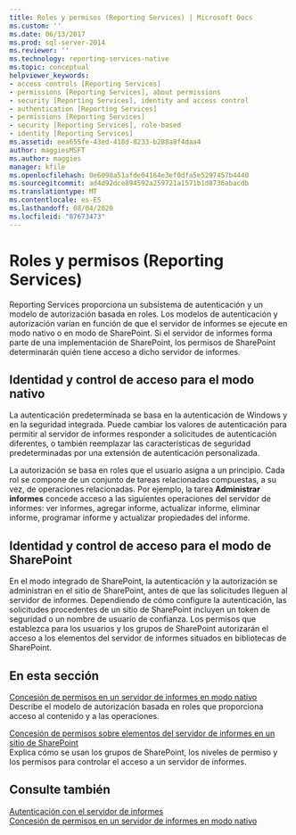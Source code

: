 ```yaml
---
title: Roles y permisos (Reporting Services) | Microsoft Docs
ms.custom: ''
ms.date: 06/13/2017
ms.prod: sql-server-2014
ms.reviewer: ''
ms.technology: reporting-services-native
ms.topic: conceptual
helpviewer_keywords:
- access controls [Reporting Services]
- permissions [Reporting Services], about permissions
- security [Reporting Services], identity and access control
- authentication [Reporting Services]
- permissions [Reporting Services]
- security [Reporting Services], role-based
- identity [Reporting Services]
ms.assetid: eea655fe-43ed-418d-8233-b288a8f4daa4
author: maggiesMSFT
ms.author: maggies
manager: kfile
ms.openlocfilehash: 0e6098a51afde04164e3ef0dfa5e5297457b4440
ms.sourcegitcommit: ad4d92dce894592a259721a1571b1d8736abacdb
ms.translationtype: MT
ms.contentlocale: es-ES
ms.lasthandoff: 08/04/2020
ms.locfileid: "87673473"
---
```

# <a name="roles-and-permissions-reporting-services"></a>Roles y permisos (Reporting Services)
  Reporting Services proporciona un subsistema de autenticación y un modelo de autorización basada en roles. Los modelos de autenticación y autorización varían en función de que el servidor de informes se ejecute en modo nativo o en modo de SharePoint. Si el servidor de informes forma parte de una implementación de SharePoint, los permisos de SharePoint determinarán quién tiene acceso a dicho servidor de informes.  
  
## <a name="identity-and-access-control-for-native-mode"></a>Identidad y control de acceso para el modo nativo  
 La autenticación predeterminada se basa en la autenticación de Windows y en la seguridad integrada. Puede cambiar los valores de autenticación para permitir al servidor de informes responder a solicitudes de autenticación diferentes, o también reemplazar las características de seguridad predeterminadas por una extensión de autenticación personalizada.  
  
 La autorización se basa en roles que el usuario asigna a un principio. Cada rol se compone de un conjunto de tareas relacionadas compuestas, a su vez, de operaciones relacionadas. Por ejemplo, la tarea **Administrar informes** concede acceso a las siguientes operaciones del servidor de informes: ver informes, agregar informe, actualizar informe, eliminar informe, programar informe y actualizar propiedades del informe.  
  
## <a name="identity-and-access-control-for-sharepoint-mode"></a>Identidad y control de acceso para el modo de SharePoint  
 En el modo integrado de SharePoint, la autenticación y la autorización se administran en el sitio de SharePoint, antes de que las solicitudes lleguen al servidor de informes. Dependiendo de cómo configure la autenticación, las solicitudes procedentes de un sitio de SharePoint incluyen un token de seguridad o un nombre de usuario de confianza. Los permisos que establezca para los usuarios y los grupos de SharePoint autorizarán el acceso a los elementos del servidor de informes situados en bibliotecas de SharePoint.  
  
## <a name="in-this-section"></a>En esta sección  
 [Concesión de permisos en un servidor de informes en modo nativo](granting-permissions-on-a-native-mode-report-server.md)  
 Describe el modelo de autorización basada en roles que proporciona acceso al contenido y a las operaciones.  
  
 [Concesión de permisos sobre elementos del servidor de informes en un sitio de SharePoint](granting-permissions-on-report-server-items-on-a-sharepoint-site.md)  
 Explica cómo se usan los grupos de SharePoint, los niveles de permiso y los permisos para controlar el acceso a un servidor de informes.  
  
## <a name="see-also"></a>Consulte también  
 [Autenticación con el servidor de informes](authentication-with-the-report-server.md)   
 [Concesión de permisos en un servidor de informes en modo nativo](granting-permissions-on-a-native-mode-report-server.md)  
  
  
